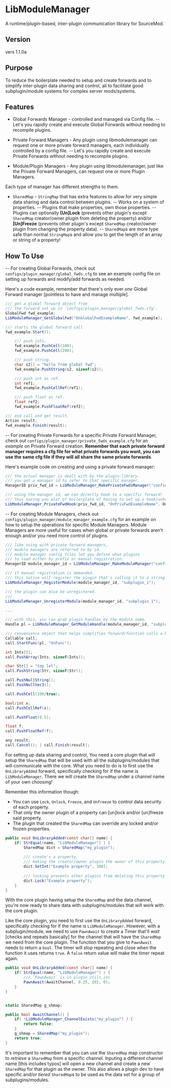 # LibModuleManager
A runtime/plugin-based, inter-plugin communication library for SourceMod.


## Version
vers 1.1.0a


## Purpose
To reduce the boilerplate needed to setup and create forwards and to simplify inter-plugin data sharing and control, all to facilitate good subplugin/module systems for complex server mods/systems.


## Features
* Global Forwards Manager - controlled and managed via Config file.
-- Let's you rapidly create and execute Global Forwards without needing to recompile plugins.

* Private Forward Managers - Any plugin using libmodulemanager can request one or more private forward managers, each individually controlled by a config file.
-- Let's you rapidly create and execute Private Forwards without needing to recompile plugins.

* Module/Plugin Managers - Any plugin using libmodulemanager, just like the Private Forward Managers, can request one or more Plugin Managers.

Each type of manager has different strengths to them.


* `SharedMap` - `StringMap` that has extra features to allow for very simple data sharing and data control between plugins.
-- Works on a system of properties.
-- Plugins that make properties, own those properties.
-- Plugins can optionally **[Un]Lock** (prevents other plugin's except `SharedMap` creator/owner plugin from deleting the property) and/or **[Un]Freeze** (prevents other plugin's except `SharedMap` creator/owner plugin from changing the property data).
-- `SharedMap`s are more type safe than normal `StringMap`s and allow you to get the length of an array or string of a property!


## How To Use

-- For creating Global Forwards, check out `configs/plugin_manager/global_fwds.cfg` to see an example config file on setting up forwards and modify/add forwards as needed.

Here's a code example, remember that there's only ever _one_ Global Forward manager [pointless to have and manage multiple].
```cs
/// get a global forward object from
/// the forward set up in `configs/plugin_manager/global_fwds.cfg`.
GlobalFwd fwd_example;
LibModuleManager_GetGlobalFwd("OnGlobalFwdExampleName", fwd_example);

/// starts the global forward call
fwd_example.Start();

	/// push ints.
	fwd_example.PushCell(100);
	fwd_example.PushCell(200);

	/// push string.
	char s2[] = "hello from global fwd";
	fwd_example.PushString(s2, sizeof(s2));

	/// push int as ref.
	int ref1;
	fwd_example.PushCellRef(ref1);

	/// push float as ref.
	float ref2;
	fwd_example.PushFloatRef(ref2);

/// end call and get result.
Action result;
fwd_example.Finish(result);
```


-- For creating Private Forwards for a specific Private Forward Manager, check out `configs/plugin_manager/private_fwds_example.cfg` for an _example_ on Private Forward creation. **Remember that each private forward manager requires a cfg file for what private forwards you want, you can use the same cfg file if they will all share the same private forwards**.

Here's example code on creating and using a private forward manager:
```cs
/// the actual manager is dealt with by the plugin-library.
/// you get a manager id to refer to that specific manager.
ManagerID priv_fwd_id = LibModuleManager_MakePrivateFwdsManager("configs/my_plugin/private_fwds.cfg");

/// using the manager id, we can directly hook to a specific forward!
/// thus saving you alot of boilerplate of having to set up a hook/unhook system!
LibModuleManager_PrivateFwdHook(priv_fwd_id, "OnPrivFwdExampleName", OnPrivateFwdTest);
```

-- For creating Module Managers, check out `configs/plugin_manager/module_manager_example.cfg` for an example on how to setup the operations for specific Module Managers. Module Managers are more useful for cases when global or private forwards aren't enough and/or you need more control of plugins.

```cs
/// like using with private forward managers,
/// module managers are referred to by id.
/// module manager config files let you define what plugins
/// to load either by prefix or manual registration.
ManagerID module_manager_id = LibModuleManager_MakeModuleManager("configs/my_plugin/module_manager.cfg");

/// if manual registration is demanded.
/// this native will register the plugin that's calling it to a string name id.
LibModuleManager_RegisterModule(module_manager_id, "subplugin_1");

/// the plugin can also be unregistered.
/// 
LibModuleManager_UnregisterModule(module_manager_id, "subplugin_1");

...

/// with this, you can grab plugin handles by the module name.
Handle pl = LibModuleManager_GetModuleHandle(module_manager_id, "subplugin_1");

/// convenience object that helps simplifies forward/function calls a bit.
Callable call;
call.StartFunc(pl, "OnFunc");

int Ints[5];
call.PushArray(Ints, sizeof(Ints));

char Str[] = "top lel";
call.PushString(Str, sizeof(Str));

call.PushNullString();
call.PushNullVec3();

call.PushCell(100/true);

bool/int x;
call.PushCellRef(x);

call.PushFloat(0.5);

float f;
call.PushFloatRef(f);

any result;
call.Cancel(); | call.Finish(result);
```

For setting up data sharing and control, You need a core plugin that will setup the `SharedMap` that will be used with all the subplugins/modules that will communicate with the core. What you need to do is to first use the `OnLibraryAdded` forward, specifically checking for if the name is `LibModuleManager`. There we will create the `SharedMap` under a channel name of your own choosing!

Remember this information though:

* You can use `Lock`, `Unlock`, `Freeze`, and `Unfreeze` to control data security of each property.
* That only the owner plugin of a property can [un]lock and/or [un]freeze said property.
* The plugin that created the `SharedMap` can override any locked and/or frozen properties.

```cs
public void OnLibraryAdded(const char[] name) {
	if( StrEqual(name, "LibModuleManager") ) {
		SharedMap dict = SharedMap("my_plugin");
		
		/// create's a property,
		/// making the creator/owner plugin the owner of this property.
		dict.SetInt("Example property", 100);
		
		/// locking prevents other plugins from deleting this property [by accident].
		dict.Lock("Example property");
	}
}
```

With the core plugin having setup the `SharedMap` and the data channel, you're now ready to share data with subplugins/modules that will work with the core plugin.


Like the core plugin, you need to first use the `OnLibraryAdded` forward, specifically checking for if the name is `LibModuleManager`. However, with a subplugin/module, we need to use `PawnAwait` to create a Timer that'll _wait_ [checks and repeats basically] for the channel that will have the `SharedMap` we need from the core plugin. The function that you give to `PawnAwait` needs to return a `bool`. The timer will stop repeating and close when the function it uses returns `true`. A `false` return value will make the timer repeat again.

```cs
public void OnLibraryAdded(const char[] name) {
	if( StrEqual(name, "LibModuleManager") ) {
		/// `PawnAwait` is in plugin_utils.inc
		PawnAwait(AwaitChannel, 0.25, {0}, 0);
	}
}


static SharedMap g_shmap;

public bool AwaitChannel() {
	if( !LibModuleManager_ChannelExists("my_plugin") ) {
		return false;
	}
	g_shmap = SharedMap("my_plugin");
	return true;
}
```

It's important to remember that you can use the `SharedMap` map constructor to _retrieve_ a `SharedMap` from a specific channel. Inputing a different channel name [this includes typos] will open a new channel and create a new `SharedMap` for that plugin as the owner. This also allows a plugin dev to have specific and/or _tiered_ `SharedMap`s to be used as the data set for a group of subplugins/modules.
